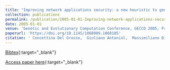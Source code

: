 ```yaml
---
title: "Improving network applications security: a new heuristic to generate stress testing data"
collection: publications
permalink: /publication/2005-01-01-Improving-network-applications-security-a-new-heuristic-to-generate-stress-testing-data
date: 2005-01-01
venue: 'Genetic and Evolutionary Computation Conference, GECCO 2005, Proceedings, Washington DC, USA, June 25-29, 2005'
paperurl: 'https://doi.org/10.1145/1068009.1068185'
citation: ' Concettina Del Grosso,  Giuliano Antoniol,  Massimiliano Di Penta,  Philippe Galinier,  Ettore Merlo, &quot;Improving network applications security: a new heuristic to generate stress testing data.&quot; Genetic and Evolutionary Computation Conference, GECCO 2005, Proceedings, Washington DC, USA, June 25-29, 2005, 2005.'
---
```

[Bibtex](https://dblp.org/rec/bib/conf/gecco/GrossoAPGM05){:target="_blank"}

[Access paper here](https://doi.org/10.1145/1068009.1068185){:target="_blank"}
